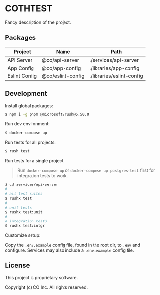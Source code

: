 # COTHTEST

Fancy description of the project.

## Packages

| Project       | Name              | Path                      |
| ------------- | ----------------- | ------------------------- |
| API Server    | @co/api-server    | ./services/api-server     |
| App Config    | @co/app-config    | ./libraries/app-config    |
| Eslint Config | @co/eslint-config | ./libraries/eslint-config |

## Development

Install global packages:
```sh
$ npm i -g pnpm @microsoft/rush@5.50.0
```

Run dev environment:
```sh
$ docker-compose up
```

Run tests for all projects:
```sh
$ rush test
```

Run tests for a single project:
> Run `docker-compose up` or `docker-compose up postgres-test` first for integration tests to work.
```sh
$ cd services/api-server
#
# all test suites
$ rushx test
#
# unit tests
$ rushx test:unit
#
# integration tests
$ rushx test:intgr
```

Customize setup:

Copy the `.env.example` config file, found in the root dir, to `.env` and configure. Services may also include a `.env.example` config file.

## License

This project is proprietary software.

Copyright (c) CO Inc. All rights reserved.
